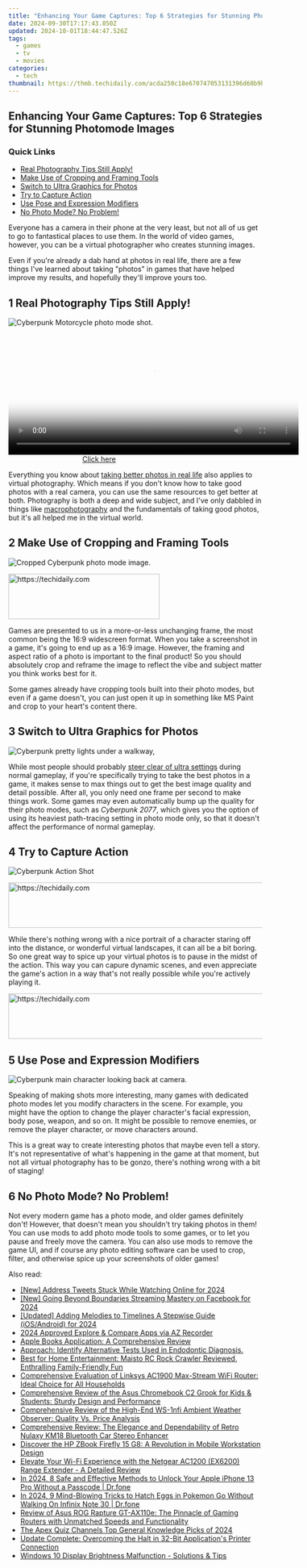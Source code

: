 ```yaml
---
title: "Enhancing Your Game Captures: Top 6 Strategies for Stunning Photomode Images"
date: 2024-09-30T17:17:43.850Z
updated: 2024-10-01T18:44:47.526Z
tags:
  - games
  - tv
  - movies
categories:
  - tech
thumbnail: https://thmb.techidaily.com/acda250c18e670747053131396d60b9bcac1591759ba5c6ff305d48d55d3846c.jpg
---
```


## Enhancing Your Game Captures: Top 6 Strategies for Stunning Photomode Images

### Quick Links

* [Real Photography Tips Still Apply!](https://digital-screen-recording.techidaily.com/2024-approved-saving-screen-scenes-pcmac-and-mobile-devices-walkthrough/)
* [Make Use of Cropping and Framing Tools](https://youtube-stream.techidaily.com/2024-approved-video-construction-lab/)
* [Switch to Ultra Graphics for Photos](https://some-techniques.techidaily.com/updated-from-amateur-to-pro-elevating-your-hdr-portrait-skills/)
* [Try to Capture Action](https://twitter-videos.techidaily.com/twitter-media-upload-instruction-manual-for-2024/)
* [Use Pose and Expression Modifiers](https://win-blog.techidaily.com/achieve-optimal-horizon-zero-dawn-performance-tips-to-increase-frame-rates-and-enhance-playability/)
* [No Photo Mode? No Problem!](https://facebook-record-videos.techidaily.com/updated-best-free-downloader-turn-youtube-audio-into-premium-mp3s-for-2024/)

 Everyone has a camera in their phone at the very least, but not all of us get to go to fantastical places to use them. In the world of video games, however, you can be a virtual photographer who creates stunning images.

 Even if you're already a dab hand at photos in real life, there are a few things I've learned about taking "photos" in games that have helped improve my results, and hopefully they'll improve yours too.

## 1  Real Photography Tips Still Apply! 

![Cyberpunk Motorcycle photo mode shot.](https://static1.howtogeekimages.com/wordpress/wp-content/uploads/2024/07/cyberpunk-motorcycle-photo-mode-shot.jpeg) 

<!-- affiliate ads begin -->
<span id="1983575">
					<video width="576" height="240" style="cursor:pointer"
           poster="//a.impactradius-go.com/display-clicktoplayimage/1983575.png"
           onclick="if(!this.playClicked){this.play();this.setAttribute('controls',true);this.playClicked=true;}">
	   <source src="//a.impactradius-go.com/display-ad/22993-1983575">
	   <img src="//a.impactradius-go.com/display-clicktoplayimage/1983575.png" style="border: none; height: 100%; width: 100%; object-fit: contain">
	</video>
	<div style="width:360px;text-align:center"><a href="javascript:window.open(decodeURIComponent('https%3A%2F%2Fhomestyler.sjv.io%2Fc%2F5597632%2F1983575%2F22993'), '_blank');void(0);">Click here</a></div>
</span>
<img height="0" width="0" src="https://imp.pxf.io/i/5597632/1983575/22993" style="position:absolute;visibility:hidden;" border="0" />
<!-- affiliate ads end -->

 Everything you know about [taking better photos in real life](https://program-issues.techidaily.com/say-goodbye-to-crashes-in-diablo-ii-resurrected-solutions-revealed/) also applies to virtual photography. Which means if you don't know how to take good photos with a real camera, you can use the same resources to get better at both. Photography is both a deep and wide subject, and I've only dabbled in things like [macrophotography](https://win11.techidaily.com/hacking-the-lock-screen-windows-11-edition/) and the fundamentals of taking good photos, but it's all helped me in the virtual world.

## 2  Make Use of Cropping and Framing Tools 

![Cropped Cyberpunk photo mode image.](https://static1.howtogeekimages.com/wordpress/wp-content/uploads/2024/07/cropped-cyberpunk-photo-mode-image.jpeg) 

<!-- affiliate ads begin -->
<a href="https://aligracehair.sjv.io/c/5597632/2016143/19272" target="_top" id="2016143">
  <img src="//a.impactradius-go.com/display-ad/19272-2016143" border="0" alt="https://techidaily.com" width="300" height="90"/>
</a>
<img height="0" width="0" src="https://aligracehair.sjv.io/i/5597632/2016143/19272" style="position:absolute;visibility:hidden;" border="0" />
<!-- affiliate ads end -->

 Games are presented to us in a more-or-less unchanging frame, the most common being the 16:9 widescreen format. When you take a screenshot in a game, it's going to end up as a 16:9 image. However, the framing and aspect ratio of a photo is important to the final product! So you should absolutely crop and reframe the image to reflect the vibe and subject matter you think works best for it.

 Some games already have cropping tools built into their photo modes, but even if a game doesn't, you can just open it up in something like MS Paint and crop to your heart's content there.

## 3  Switch to Ultra Graphics for Photos 

![Cyberpunk pretty lights under a walkway,](https://static1.howtogeekimages.com/wordpress/wp-content/uploads/2024/07/cyberpunk-pretty-lights-under-a-walkway.jpeg) 

 While most people should probably [steer clear of ultra settings](https://android-location-track.techidaily.com/how-do-i-stop-someone-from-tracking-my-meizu-21-drfone-by-drfone-virtual-android/) during normal gameplay, if you're specifically trying to take the best photos in a game, it makes sense to max things out to get the best image quality and detail possible. After all, you only need one frame per second to make things work. Some games may even automatically bump up the quality for their photo modes, such as _Cyberpunk 2077_, which gives you the option of using its heaviest path-tracing setting in photo mode only, so that it doesn't affect the performance of normal gameplay.

## 4  Try to Capture Action 

![Cyberpunk Action Shot](https://static1.howtogeekimages.com/wordpress/wp-content/uploads/2024/07/cyberpunk-action-shot.jpeg) 

<!-- affiliate ads begin -->
<a href="https://appsumo.8odi.net/c/5597632/2151882/7443" target="_top" id="2151882">
  <img src="//a.impactradius-go.com/display-ad/7443-2151882" border="0" alt="https://techidaily.com" width="600" height="90"/>
</a>
<img height="0" width="0" src="https://appsumo.8odi.net/i/5597632/2151882/7443" style="position:absolute;visibility:hidden;" border="0" />
<!-- affiliate ads end -->

 While there's nothing wrong with a nice portrait of a character staring off into the distance, or wonderful virtual landscapes, it can all be a bit boring. So one great way to spice up your virtual photos is to pause in the midst of the action. This way you can capure dynamic scenes, and even appreciate the game's action in a way that's not really possible while you're actively playing it.

<!-- affiliate ads begin -->
<a href="https://aligracehair.sjv.io/c/5597632/1915830/19272" target="_top" id="1915830">
  <img src="//a.impactradius-go.com/display-ad/19272-1915830" border="0" alt="https://techidaily.com" width="728" height="90"/>
</a>
<img height="0" width="0" src="https://aligracehair.sjv.io/i/5597632/1915830/19272" style="position:absolute;visibility:hidden;" border="0" />
<!-- affiliate ads end -->

## 5  Use Pose and Expression Modifiers 

![Cyberpunk main character looking back at camera.](https://static1.howtogeekimages.com/wordpress/wp-content/uploads/2024/07/cyberpunk-main-character-looking-back-at-camera.jpeg) 

 Speaking of making shots more interesting, many games with dedicated photo modes let you modify characters in the scene. For example, you might have the option to change the player character's facial expression, body pose, weapon, and so on. It might be possible to remove enemies, or remove the player character, or move characters around.

 This is a great way to create interesting photos that maybe even tell a story. It's not representative of what's happening in the game at that moment, but not all virtual photography has to be gonzo, there's nothing wrong with a bit of staging!

## 6  No Photo Mode? No Problem! 

 Not every modern game has a photo mode, and older games definitely don't! However, that doesn't mean you shouldn't try taking photos in them! You can use mods to add photo mode tools to some games, or to let you pause and freely move the camera. You can also use mods to remove the game UI, and if course any photo editing software can be used to crop, filter, and otherwise spice up your screenshots of older games!

<ins class="adsbygoogle"
     style="display:block"
     data-ad-format="autorelaxed"
     data-ad-client="ca-pub-7571918770474297"
     data-ad-slot="1223367746"></ins>

<ins class="adsbygoogle"
     style="display:block"
     data-ad-client="ca-pub-7571918770474297"
     data-ad-slot="8358498916"
     data-ad-format="auto"
     data-full-width-responsive="true"></ins>

<span class="atpl-alsoreadstyle">Also read:</span>
<div><ul>
<li><a href="https://twitter-videos.techidaily.com/new-address-tweets-stuck-while-watching-online-for-2024/"><u>[New] Address Tweets Stuck While Watching Online for 2024</u></a></li>
<li><a href="https://facebook-clips.techidaily.com/new-going-beyond-boundaries-streaming-mastery-on-facebook-for-2024/"><u>[New] Going Beyond Boundaries Streaming Mastery on Facebook for 2024</u></a></li>
<li><a href="https://facebook-clips.techidaily.com/updated-adding-melodies-to-timelines-a-stepwise-guide-iosandroid-for-2024/"><u>[Updated] Adding Melodies to Timelines A Stepwise Guide (iOS/Android) for 2024</u></a></li>
<li><a href="https://digital-screen-recording.techidaily.com/2024-approved-explore-and-compare-apps-via-az-recorder/"><u>2024 Approved Explore & Compare Apps via AZ Recorder</u></a></li>
<li><a href="https://buynow-help.techidaily.com/apple-books-application-a-comprehensive-review/"><u>Apple Books Application: A Comprehensive Review</u></a></li>
<li><a href="https://buynow-help.techidaily.com/approach-identify-alternative-tests-used-in-endodontic-diagnosis/"><u>Approach: Identify Alternative Tests Used in Endodontic Diagnosis.</u></a></li>
<li><a href="https://buynow-help.techidaily.com/best-for-home-entertainment-maisto-rc-rock-crawler-reviewed-enthralling-family-friendly-fun/"><u>Best for Home Entertainment: Maisto RC Rock Crawler Reviewed, Enthralling Family-Friendly Fun</u></a></li>
<li><a href="https://buynow-help.techidaily.com/comprehensive-evaluation-of-linksys-ac1900-max-stream-wifi-router-ideal-choice-for-all-households/"><u>Comprehensive Evaluation of Linksys AC1900 Max-Stream WiFi Router: Ideal Choice for All Households</u></a></li>
<li><a href="https://buynow-help.techidaily.com/comprehensive-review-of-the-asus-chromebook-c2-grook-for-kids-and-students-sturdy-design-and-performance/"><u>Comprehensive Review of the Asus Chromebook C2 Grook for Kids & Students: Sturdy Design and Performance</u></a></li>
<li><a href="https://buynow-help.techidaily.com/comprehensive-review-of-the-high-end-ws-1nfi-ambient-weather-observer-quality-vs-price-analysis/"><u>Comprehensive Review of the High-End WS-1nfi Ambient Weather Observer: Quality Vs. Price Analysis</u></a></li>
<li><a href="https://buynow-help.techidaily.com/comprehensive-review-the-elegance-and-dependability-of-retro-nulaxy-km18-bluetooth-car-stereo-enhancer/"><u>Comprehensive Review: The Elegance and Dependability of Retro Nulaxy KM18 Bluetooth Car Stereo Enhancer</u></a></li>
<li><a href="https://buynow-help.techidaily.com/discover-the-hp-zbook-firefly-15-g8-a-revolution-in-mobile-workstation-design/"><u>Discover the HP ZBook Firefly 15 G8: A Revolution in Mobile Workstation Design</u></a></li>
<li><a href="https://buynow-help.techidaily.com/elevate-your-wi-fi-experience-with-the-netgear-ac1200-ex6200-range-extender-a-detailed-review/"><u>Elevate Your Wi-Fi Experience with the Netgear AC1200 (EX6200) Range Extender - A Detailed Review</u></a></li>
<li><a href="https://iphone-unlock.techidaily.com/in-2024-8-safe-and-effective-methods-to-unlock-your-apple-iphone-13-pro-without-a-passcode-drfone-by-drfone-ios/"><u>In 2024, 8 Safe and Effective Methods to Unlock Your Apple iPhone 13 Pro Without a Passcode | Dr.fone</u></a></li>
<li><a href="https://android-pokemon-go.techidaily.com/in-2024-9-mind-blowing-tricks-to-hatch-eggs-in-pokemon-go-without-walking-on-infinix-note-30-drfone-by-drfone-virtual-android/"><u>In 2024, 9 Mind-Blowing Tricks to Hatch Eggs in Pokemon Go Without Walking On Infinix Note 30 | Dr.fone</u></a></li>
<li><a href="https://buynow-info.techidaily.com/review-of-asus-rog-rapture-gt-ax110e-the-pinnacle-of-gaming-routers-with-unmatched-speeds-and-functionality/"><u>Review of Asus ROG Rapture GT-AX110e: The Pinnacle of Gaming Routers with Unmatched Speeds and Functionality</u></a></li>
<li><a href="https://extra-information.techidaily.com/the-apex-quiz-channels-top-general-knowledge-picks-of-2024/"><u>The Apex Quiz Channels Top General Knowledge Picks of 2024</u></a></li>
<li><a href="https://common-error.techidaily.com/update-complete-overcoming-the-halt-in-32-bit-applications-printer-connection/"><u>Update Complete: Overcoming the Halt in 32-Bit Application's Printer Connection</u></a></li>
<li><a href="https://common-error.techidaily.com/windows-10-display-brightness-malfunction-solutions-and-tips/"><u>Windows 10 Display Brightness Malfunction - Solutions & Tips</u></a></li>
</ul></div>


